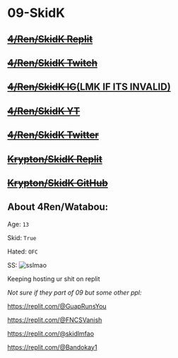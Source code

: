 # 09-SkidK

## [~~4/Ren/SkidK Replit~~](https://replit.com/@Watabou)
## [~~4/Ren/SkidK Twitch~~](https://twitch.tv/adventwatabou)
## [~~4/Ren/SkidK IG~~(LMK IF ITS INVALID)](https://ww.instagram.com/luxwatabou/)
## [~~4/Ren/SkidK YT~~](https://www.youtube.com/channel/UCdmIWe2nOlZmkH-wedvUFLQ/)
## [~~4/Ren/SkidK Twitter~~](https://twitter.com/@Watabou13)
## [~~Krypton/SkidK Replit~~](https://replit.com/@VoltTools)
## [~~Krypton/SkidK  GitHub~~](https://github.com/KryptonW)



## About 4Ren/Watabou:
Age: `13`

Skid: `True`

Hated: `OFC`

SS:
![sslmao](https://user-images.githubusercontent.com/87048262/144661347-c6f22b9f-2e62-45ab-b8b5-7ddce66b9ef9.png)


Keeping hosting ur shit on replit 



_Not sure if they part of 09 but some other ppl:_

https://replit.com/@GuapRunsYou

https://replit.com/@FNCSVanish

https://replit.com/@skidlmfao

https://replit.com/@Bandokay1
